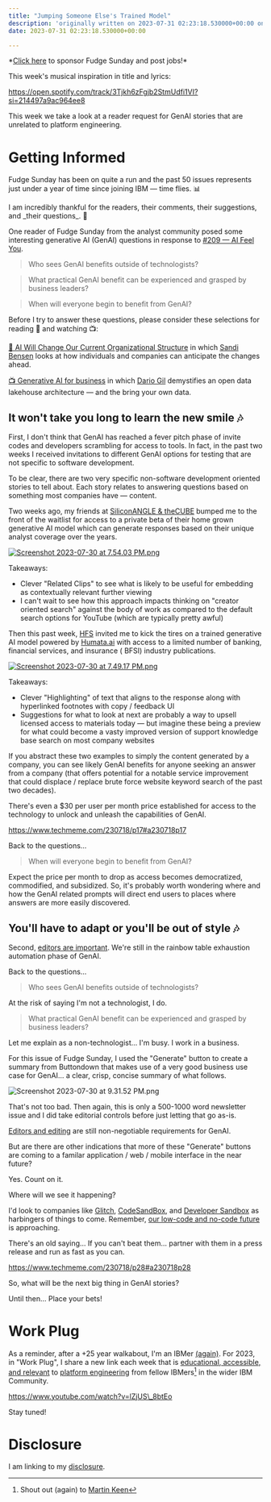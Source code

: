```yaml
---
title: "Jumping Someone Else's Trained Model"
description: 'originally written on 2023-07-31 02:23:18.530000+00:00 on LAMP with vi, WordPress, Jekyll, Gatsby Cloud, Netlify, Revue, Substack, or Buttondown'
date: 2023-07-31 02:23:18.530000+00:00

---
```


\*[Click here](https://fudgesunday.pallet.com/hire?pallet=fudgesunday) to sponsor Fudge Sunday and post jobs!\*

This week's musical inspiration in title and lyrics: 

https://open.spotify.com/track/3Tjkh6zFgjb2StmUdfi1VI?si=214497a9ac964ee8

This week we take a look at a reader request for GenAI stories that are unrelated to platform engineering.

# Getting Informed

Fudge Sunday has been on quite a run and the past 50 issues represents just under a year of time since joining IBM — time flies. 📊

I am incredibly thankful for the readers, their comments, their suggestions, and \_their questions\_. 🙏

One reader of Fudge Sunday from the analyst community posed some interesting generative AI (GenAI) questions in response to [#209 — AI Feel You](https://fudge.org/archive/ai-feel-you/).

> Who sees GenAI benefits outside of technologists?

> What practical GenAI benefit can be experienced and grasped by business leaders?

> When will everyone begin to benefit from GenAI?

Before I try to answer these questions, please consider these selections for reading 📖 and watching 📺:

[📖 AI Will Change Our Current Organizational Structure](https://medium.com/@sandibesen/ai-will-change-our-current-organizational-structure-how-we-can-weather-the-storm-c5b0776aae97) in which [Sandi Bensen](https://www.linkedin.com/in/sandibesen/) looks at how individuals and companies can anticipate the changes ahead.

[📺 Generative AI for business](https://www.youtube.com/watch?v=FrDnPTPgEmk) in which [Dario Gil](https://www.linkedin.com/in/dario-gil-58575713/) demystifies an open data lakehouse architecture — and the bring your own data.

## It won't take you long to learn the new smile 🎶

First, I don't think that GenAI has reached a fever pitch phase of invite codes and developers scrambling for access to tools. In fact, in the past two weeks I received invitations to different GenAI options for testing that are not specific to software development.

To be clear, there are two very specific non-software development oriented stories to tell about. Each story relates to answering questions based on something most companies have — content.

Two weeks ago, my friends at [SiliconANGLE & theCUBE](https://www.thecubeai.com/) bumped me to the front of the waitlist for access to a private beta of their home grown generative AI model which can generate responses based on their unique analyst coverage over the years.

[![Screenshot 2023-07-30 at 7.54.03 PM.png](https://buttondown.imgix.net/images/29d577f0-78bc-4735-b9c3-2ab0da20511e.png?w=960&fit=max)](https://www.thecubeai.com)

Takeaways:

- Clever "Related Clips" to see what is likely to be useful for embedding as contextually relevant further viewing
- I can't wait to see how this approach impacts thinking on "creator oriented search" against the body of work as compared to the default search options for YouTube (which are typically pretty awful)

Then this past week, [HFS](https://www.hfsresearch.com/bfsi/trygenai/) invited me to kick the tires on a trained generative AI model powered by [Humata.ai](https://www.humata.ai) with access to a limited number of banking, financial services, and insurance ( BFSI) industry publications.

[![Screenshot 2023-07-30 at 7.49.17 PM.png](https://buttondown.imgix.net/images/6d9ff13e-d123-4b1b-832b-580e6ac4c65e.png?w=960&fit=max)](https://www.hfsresearch.com/bfsi/trygenai/)

Takeaways:

- Clever "Highlighting" of text that aligns to the response along with hyperlinked footnotes with copy / feedback UI
- Suggestions for what to look at next are probably a way to upsell licensed access to materials today — but imagine these being a preview for what could become a vasty improved version of support knowledge base search on most company websites

If you abstract these two examples to simply the content generated by a company, you can see likely GenAI benefits for anyone seeking an answer from a company (that offers potential for a notable service improvement that could displace / replace brute force website keyword search of the past two decades). 

There's even a $30 per user per month price established for access to the technology to unlock and unleash the capabilities of GenAI.

https://www.techmeme.com/230718/p17#a230718p17

Back to the questions...

> When will everyone begin to benefit from GenAI?

Expect the price per month to drop as access becomes democratized, commodified, and subsidized. So, it's probably worth wondering where and how the GenAI related prompts will direct end users to places where answers are more easily discovered. 

## You'll have to adapt or you'll be out of style 🎶

Second, [editors are important](https://fudge.org/archive/generative-ai-thru-this/). We're still in the rainbow table exhaustion automation phase of GenAI.

Back to the questions...

> Who sees GenAI benefits outside of technologists?

At the risk of saying I'm not a technologist, I do.

> What practical GenAI benefit can be experienced and grasped by business leaders?

Let me explain as a non-technologist... I'm busy. I work in a business.

For this issue of Fudge Sunday, I used the "Generate" button to create a summary from Buttondown that makes use of a very good business use case for GenAI... a clear, crisp, concise summary of what follows.

![Screenshot 2023-07-30 at 9.31.52 PM.png](https://buttondown.imgix.net/images/80aa2c06-f0fd-4d50-ab39-6307d5b537d6.png?w=960&fit=max) 

That's not too bad. Then again, this is only a 500-1000 word newsletter issue and I did take editorial controls before just letting that go as-is.

[Editors and editing](https://fudge.org/archive/generative-ai-thru-this/) are still non-negotiable requirements for GenAI. 

But are there are other indications that more of these "Generate" buttons are coming to a familar application / web / mobile interface in the near future?

Yes. Count on it.

Where will we see it happening? 

I'd look to companies like [Glitch](https://glitch.com), [CodeSandBox](https://codesandbox.io), and [Developer Sandbox](https://developers.redhat.com/developer-sandbox) as harbingers of things to come. Remember, [our low-code and no-code future](https://sunday.fudge.org/p/fudge-sunday-our-low-code-no-code-past-present-and-future-904238) is approaching.

There's an old saying... If you can't beat them... partner with them in a press release and run as fast as you can.

https://www.techmeme.com/230718/p28#a230718p28

So, what will be the next big thing in GenAI stories?

Until then… Place your bets!

# Work Plug

As a reminder, after a +25 year walkabout, I'm an IBMer [(again)](https://jaycuthrell.com/about/). For 2023, in "Work Plug", I share a new link each week that is [educational, accessible, and relevant](https://www.youtube.com/watch?v=lZjUS\_8btEo) to [platform engineering](https://www.ibm.com/consulting/platform-engineering-services) from fellow IBMers[^IBMer] in the wider IBM Community.

https://www.youtube.com/watch?v=lZjUS\_8btEo

Stay tuned!

# Disclosure

I am linking to my [disclosure](https://jaycuthrell.com/disclosure/).

[^IBMer]: Shout out (again) to [Martin Keen](https://www.linkedin.com/in/martingkeen/) 